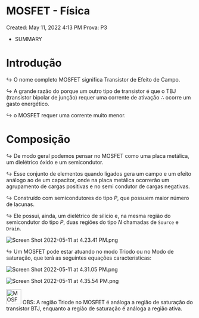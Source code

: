 # MOSFET - Física

Created: May 11, 2022 4:13 PM
Prova: P3

- SUMMARY

# Introdução

$\hookrightarrow$ O nome completo MOSFET significa Transistor de Efeito de Campo.

$\hookrightarrow$  A grande razão do porque um outro tipo de transistor é que o TBJ (transistor bipolar de junção) requer uma corrente de ativação $\therefore$  ocorre um gasto energético.

$\hookrightarrow$ o MOSFET requer uma corrente muito menor.

# Composição

$\hookrightarrow$ De modo geral podemos pensar no MOSFET como uma placa metálica, um dielétrico óxido e um semicondutor. 

$\hookrightarrow$ Esse conjunto de elementos quando ligados gera um campo e um efeito análogo ao de um capacitor, onde na placa metálica ocorrerão um agrupamento de cargas positivas e no semi condutor de cargas negativas.

$\hookrightarrow$ Construído com semicondutores do tipo $P$, que possuem maior número de lacunas.

$\hookrightarrow$ Ele possui, ainda, um dielétrico de silício e, na mesma região do semicondutor do tipo $P$, duas regiões do tipo $N$ chamadas de `Source` e `Drain`.

![Screen Shot 2022-05-11 at 4.23.41 PM.png](MOSFET%20-%20Fi%CC%81sica%206779e58072e945e2bf6fe04bc757ba50/Screen_Shot_2022-05-11_at_4.23.41_PM.png)

$\hookrightarrow$ Um MOSFET pode estar atuando no modo Triodo ou no Modo de saturação, que terá as seguintes equações características:

![Screen Shot 2022-05-11 at 4.31.05 PM.png](MOSFET%20-%20Fi%CC%81sica%206779e58072e945e2bf6fe04bc757ba50/Screen_Shot_2022-05-11_at_4.31.05_PM.png)

![Screen Shot 2022-05-11 at 4.35.54 PM.png](MOSFET%20-%20Fi%CC%81sica%206779e58072e945e2bf6fe04bc757ba50/Screen_Shot_2022-05-11_at_4.35.54_PM.png)

<aside>
<img src="MOSFET%20-%20Fi%CC%81sica%206779e58072e945e2bf6fe04bc757ba50/Hifumi_Surprised.png" alt="MOSFET%20-%20Fi%CC%81sica%206779e58072e945e2bf6fe04bc757ba50/Hifumi_Surprised.png" width="40px" /> OBS: A região Triode no MOSFET é análoga a região de saturação do transistor BTJ, enquanto a região de saturação é análoga a região ativa.

</aside>